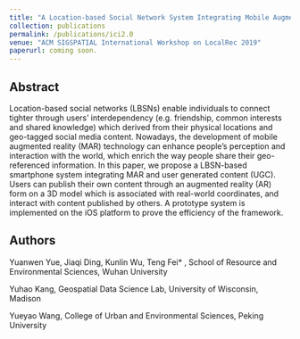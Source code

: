 ```yaml
---
title: "A Location-based Social Network System Integrating Mobile Augmented Reality and User Generated Content"
collection: publications
permalink: /publications/ici2.0
venue: "ACM SIGSPATIAL International Workshop on LocalRec 2019"
paperurl: coming soon.
---
```


## Abstract
Location-based social networks (LBSNs) enable individuals to connect tighter through users’ interdependency (e.g. friendship, common interests and shared knowledge) which derived from their physical locations and geo-tagged social media content. Nowadays, the development of mobile augmented reality (MAR) technology can enhance people’s perception and interaction with the world, which enrich the way people share their geo-referenced information. In this paper, we propose a LBSN-based smartphone system integrating MAR and user generated content (UGC). Users can publish their own content through an augmented reality (AR) form on a 3D model which is associated with real-world coordinates, and interact with content published by others. A prototype system is implemented on the iOS platform to prove the efficiency of the framework.

## Authors
Yuanwen Yue, Jiaqi Ding, Kunlin Wu, Teng Fei* , School of Resource and Environmental Sciences, Wuhan University

Yuhao Kang, Geospatial Data Science Lab, University of Wisconsin, Madison

Yueyao Wang, College of Urban and Environmental Sciences, Peking University

